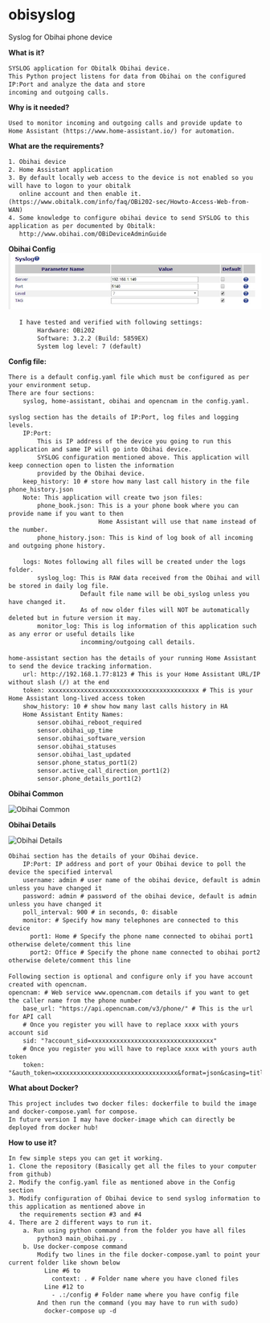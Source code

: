 # obisyslog
Syslog for Obihai phone device

**What is it?**

    SYSLOG application for Obitalk Obihai device.
    This Python project listens for data from Obihai on the configured IP:Port and analyze the data and store
    incoming and outgoing calls.

**Why is it needed?**

    Used to monitor incoming and outgoing calls and provide update to 
    Home Assistant (https://www.home-assistant.io/) for automation.

**What are the requirements?**

    1. Obihai device
    2. Home Assistant application
    3. By default locally web access to the device is not enabled so you will have to logon to your obitalk
       online account and then enable it. (https://www.obitalk.com/info/faq/OBi202-sec/Howto-Access-Web-from-WAN)  
    4. Some knowledge to configure obihai device to send SYSLOG to this application as per documented by Obitalk:
       http://www.obihai.com/OBiDeviceAdminGuide

**Obihai Config**
![Obihai Config](images/obihai_config.jpg)
        
       I have tested and verified with following settings:
            Hardware: OBi202
            Software: 3.2.2 (Build: 5859EX)
            System log level: 7 (default)


**Config file:**

    There is a default config.yaml file which must be configured as per your environment setup.
    There are four sections: 
        syslog, home-assistant, obihai and opencnam in the config.yaml.
        
    syslog section has the details of IP:Port, log files and logging levels.
        IP:Port:
            This is IP address of the device you going to run this application and same IP will go into Obihai device.
            SYSLOG configuration mentioned above. This application will keep connection open to listen the information
            provided by the Obihai device.
        keep_history: 10 # store how many last call history in the file phone_history.json
        Note: This application will create two json files:
            phone_book.json: This is a your phone book where you can provide name if you want to then 
                             Home Assistant will use that name instead of the number.
            phone_history.json: This is kind of log book of all incoming and outgoing phone history.

        logs: Notes following all files will be created under the logs folder. 
            syslog_log: This is RAW data received from the Obihai and will be stored in daily log file.
                        Default file name will be obi_syslog unless you have changed it.
                        As of now older files will NOT be automatically deleted but in future version it may.
            monitor_log: This is log information of this application such as any error or useful details like 
                        incomming/outgoing call details. 

    home-assistant section has the details of your running Home Assistant to send the device tracking information.
        url: http://192.168.1.77:8123 # This is your Home Assistant URL/IP without slash (/) at the end
        token: xxxxxxxxxxxxxxxxxxxxxxxxxxxxxxxxxxxxxxxxxx # This is your Home Assistant long-lived access token
        show_history: 10 # show how many last calls history in HA
        Home Assistant Entity Names:
            sensor.obihai_reboot_required
            sensor.obihai_up_time
            sensor.obihai_software_version
            sensor.obihai_statuses
            sensor.obihai_last_updated
            sensor.phone_status_port1(2)
            sensor.active_call_direction_port1(2)
            sensor.phone_details_port1(2)

**Obihai Common**

![Obihai Common](https://raw.githubusercontent.com/scadagenius/obisyslog/master/images/ha_obihai_common.jpg)

**Obihai Details**

![Obihai Details](https://raw.githubusercontent.com/scadagenius/obisyslog/master/images/ha_obihai_details.jpg)

    Obihai section has the details of your Obihai device.
        IP:Port: IP address and port of your Obihai device to poll the device the specified interval
        username: admin # user name of the obihai device, default is admin unless you have changed it
        password: admin # password of the obihai device, default is admin unless you have changed it
        poll_interval: 900 # in seconds, 0: disable
        monitor: # Specify how many telephones are connected to this device
          port1: Home # Specify the phone name connected to obihai port1 otherwise delete/comment this line
          port2: Office # Specify the phone name connected to obihai port2 otherwise delete/comment this line

    Following section is optional and configure only if you have account created with opencnam.
    opencnam: # Web service www.opencnam.com details if you want to get the caller name from the phone number
        base_url: "https://api.opencnam.com/v3/phone/" # This is the url for API call
        # Once you register you will have to replace xxxx with yours account sid
        sid: "?account_sid=xxxxxxxxxxxxxxxxxxxxxxxxxxxxxxxxxx"
        # Once you register you will have to replace xxxx with yours auth token
        token: "&auth_token=xxxxxxxxxxxxxxxxxxxxxxxxxxxxxxxxxx&format=json&casing=title"

**What about Docker?**

    This project includes two docker files: dockerfile to build the image and docker-compose.yaml for compose. 
    In future version I may have docker-image which can directly be deployed from docker hub!

**How to use it?**

    In few simple steps you can get it working.
    1. Clone the repository (Basically get all the files to your computer from github)
    2. Modify the config.yaml file as mentioned above in the Config section
    3. Modify configuration of Obihai device to send syslog information to this application as mentioned above in 
       the requirements section #3 and #4
    4. There are 2 different ways to run it.
        a. Run using python command from the folder you have all files
            python3 main_obihai.py .
        b. Use docker-compose command
            Modify two lines in the file docker-compose.yaml to point your current folder like shown below
              Line #6 to 
                context: . # Folder name where you have cloned files
              Line #12 to 
                - .:/config # Folder name where you have config file
            And then run the command (you may have to run with sudo) 
              docker-compose up -d
